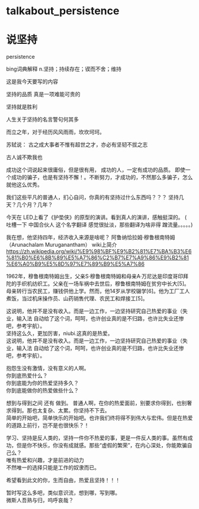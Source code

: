 # talkabout_persistence
# 说坚持

persistence

bing词典解释
n.坚持；持续存在；锲而不舍；维持

这是我今天要写的内容

坚持的品质
真是一项难能可贵的

坚持就是胜利

人生关于坚持的名言警句何其多

而立之年，对于经历风风雨雨，坎坎坷坷。

苏轼说：
古之成大事者不惟有超世之才，亦必有坚韧不拔之志

古人诚不欺我也

成功这个词说起来很庸俗，但是很有用，
成功的人，一定有成功的品质。
即使一个成功的骗子，也是有坚持不懈！。不断努力，才成功的，不然那么多骗子，怎么就他这么优秀。

我们这些平凡的普通人，扪心自问，你真的有坚持过什么东西吗？？？ 坚持几天？几个月？几年？

今天在 LED上看了《护垫侠》的原型的演讲。看到真人的演讲，感触挺深的。 ( 吐槽一下 中国合伙人  这个名字翻译 感觉很扯淡，那些翻译为啥非得 蹭流量。。。。。) 


我在想，他坚持四年，经济收入来源是啥呢？
阿鲁纳恰拉姆·穆鲁根南特姆（Arunachalam Muruganantham） wiki上简介
https://zh.wikipedia.org/wiki/%E9%98%BF%E9%B2%81%E7%BA%B3%E6%81%B0%E6%8B%89%E5%A7%86%C2%B7%E7%A9%86%E9%B2%81%E6%A0%B9%E5%8D%97%E7%89%B9%E5%A7%86

1962年，穆鲁根南特姆出生，父亲S·穆鲁根南特姆和母亲A·万尼达是印度哥印拜陀的手织机纺织工。父亲在一场车祸中去世后，穆鲁根南特姆在贫穷中长大[5]。母亲转行当农民工，赚钱供他上学。然而，他14岁从学校辍学[6]。他为工厂工人煮饭，当过机床操作员、山药销售代理、农民工和焊接工[5]。

这说明，他并不是没有收入。而是一边工作，一边坚持研究自己热爱的事业（失业，输入法 自动给了这个词，呵呵，也许创业真的是不归路，也许比失业还惨吧，参考宇航）。  
坚持这么久，更加厉害，niubi.这真的是热爱。  
这说明，他并不是没有收入。而是一边工作，一边坚持研究自己热爱的事业（失业，输入法 自动给了这个词，呵呵，也许创业真的是不归路，也许比失业还惨吧，参考宇航）。  


抱怨生没有激情，没有意义的人啊。  
你到底热爱什么？  
你到底能为你的热爱坚持多久？  
你到底能做你的热爱做些什么？  

想到与得到之间 还有 做到。
普通人啊，在你的热爱面前，别要求你得到，也别奢求得到。那也太复杂、太累。你坚持不下去。  
简单的开始吧，简单快乐的开始吧。也许我们终将得不到伟大与宏伟。但是在热爱的道路上前行，岂不是也很快乐？！  

学习、坚持是反人类的，坚持一件你不热爱的事，更是一件反人类的事。虽然有成功，但是你不快乐，你没有成就感。那些“虚假的繁荣”，在内心深处，你能欺骗自己么？  
唯有热爱和兴趣，才是前进的动力  
不然唯一的选择只能是工作的奴隶而已。  

希望看到此文的你，生而自由，热爱且坚持！！！


暂时写这么多吧，类似意识流，想到哪，写到哪。  
微斯人吾熟与归，呜呼哀哉？








